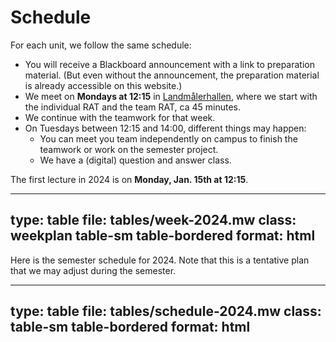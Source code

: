 # Schedule


For each unit, we follow the same schedule:

* You will receive a Blackboard announcement with a link to preparation material. (But even without the announcement, the preparation material is already accessible on this website.)
* We meet on **Mondays at 12:15** in [Landmålerhallen](https://link.mazemap.com/oOca9g4M), where we start with the individual RAT and the team RAT, ca 45 minutes.
* We continue with the teamwork for that week.
* On Tuesdays between 12:15 and 14:00, different things may happen:
  * You can meet you team independently on campus to finish the teamwork or work on the semester project.
  * We have a (digital) question and answer class.



The first lecture in 2024 is on **Monday, Jan. 15th at 12:15**.

---
type: table
file: tables/week-2024.mw
class: weekplan table-sm table-bordered
format: html
---

Here is the semester schedule for 2024. Note that this is a tentative plan that we may adjust during the semester.

---
type: table
file: tables/schedule-2024.mw
class: table-sm table-bordered
format: html
---
